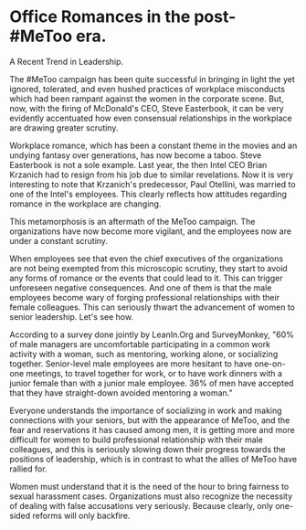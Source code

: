 # Office Romances in the post-#MeToo era.
A Recent Trend in Leadership.  

The #MeToo campaign has been quite successful in bringing in light the yet ignored, tolerated, and even hushed practices of workplace misconducts which had been rampant against the women in the corporate scene. But, now, with the firing of McDonald's CEO, Steve Easterbook, it can be very evidently accentuated how even consensual relationships in the workplace are drawing greater scrutiny.

Workplace romance, which has been a constant theme in the movies and an undying fantasy over generations, has now become a taboo. Steve Easterbook is not a sole example. Last year, the then Intel CEO Brian Krzanich had to resign from his job due to similar revelations. Now it is very interesting to note that Krzanich's predecessor, Paul Otellini, was married to one of the Intel's employees. This clearly reflects how attitudes regarding romance in the workplace are changing.

This metamorphosis is an aftermath of the MeToo campaign. The organizations have now become more vigilant, and the employees now are under a constant scrutiny.

When employees see that even the chief executives of the organizations are not being exempted from this microscopic scrutiny, they start to avoid any forms of romance or the events that could lead to it. This can trigger unforeseen negative consequences. And one of them is that the male employees become wary of forging professional relationships with their female colleagues. This can seriously thwart the advancement of women to senior leadership. Let's see how.

According to a survey done jointly by LeanIn.Org and SurveyMonkey, "60% of male managers are uncomfortable participating in a common work activity with a woman, such as mentoring, working alone, or socializing together. Senior-level male employees are more hesitant to have one-on-one meetings, to travel together for work, or to have work dinners with a junior female than with a junior male employee. 36% of men have accepted that they have straight-down avoided mentoring a woman."

Everyone understands the importance of socializing in work and making connections with your seniors, but with the appearance of MeToo, and the fear and reservations it has caused among men, it is getting more and more difficult for women to build professional relationship with their male colleagues, and this is seriously slowing down their progress towards the positions of leadership, which is in contrast to what the allies of MeToo have rallied for.

Women must understand that it is the need of the hour to bring fairness to sexual harassment cases. Organizations must also recognize the necessity of dealing with false accusations very seriously. Because clearly, only one-sided reforms will only backfire.
